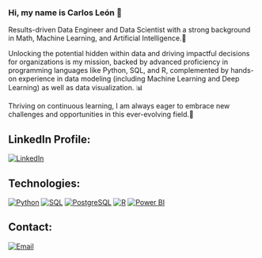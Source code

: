 ### Hi, my name is Carlos León 👋
Results-driven Data Engineer and Data Scientist with a strong background in Math, Machine Learning, and Artificial Intelligence.📌

Unlocking the potential hidden within data and driving impactful decisions for organizations is my mission, backed by advanced proficiency in programming languages like Python, SQL, and R, complemented by hands-on experience in data modeling (including Machine Learning and Deep Learning) as well as data visualization. 📊

Thriving on continuous learning, I am always eager to embrace new challenges and opportunities in this ever-evolving field.🌱

## LinkedIn Profile:
[![LinkedIn](https://img.shields.io/badge/LinkedIn-Carlos_León-0077B5?style=for-the-badge&logo=linkedin&logoColor=white&labelColor=101010)](https://www.linkedin.com/in/carleondel/)

## Technologies:
[![Python](https://img.shields.io/badge/Python-yellow?style=for-the-badge&logo=python&logoColor=white&labelColor=101010)]()
[![SQL](https://img.shields.io/badge/SQL-4479A1?style=for-the-badge&logo=sql&logoColor=white&labelColor=101010)]()
[![PostgreSQL](https://img.shields.io/badge/PostgreSQL-4479A1?style=for-the-badge&logo=postgresql&logoColor=white&labelColor=101010)]()
[![R](https://img.shields.io/badge/R-276DC3?style=for-the-badge&logo=r&logoColor=white&labelColor=101010)]()
[![Power BI](https://img.shields.io/badge/Power_BI-F2C811?style=for-the-badge&logo=powerbi&logoColor=white&labelColor=101010)]()


## Contact:
[![Email](https://img.shields.io/badge/carleondel@gmail.com-personal_email-D14836?style=for-the-badge&logo=gmail&logoColor=white&labelColor=101010)](mailto:carleondel@gmail.com)




<!--
### Stats
[![Carlos's GitHub stats](https://github-readme-stats.vercel.app/api?username=carleondel&show_icons=true&count_private=true&theme=merko)](https://github.com/carleondel/github-readme-stats)
[![Top Langs](https://github-readme-stats.vercel.app/api/top-langs/?username=carleondel&layout=compact&theme=merko)](https://github.com/carleondel/github-readme-stats)
- --!>






<!--
**carleondel/carleondel** is a ✨ _special_ ✨ repository because its `README.md` (this file) appears on your GitHub profile.

Here are some ideas to get you started:

- 🔭 I’m currently working on IT Consulting (Data Science)
- 🌱 I’m currently learning Data Science
- 👯 I’m looking to collaborate on Data Science related projects
- 📫 How to reach me: carleondel@gmail.com

- [![Linkedin Follow](https://img.shields.io/twitter/follow/mouredev?style=social)](https://www.linkedin.com/in/carleondel/)
- --!>
<!--
**carleondel/carleondel** is a ✨ _special_ ✨ repository because its `README.md` (this file) appears on your GitHub profile.

Here are some ideas to get you started:

- 🔭 I’m currently working on IT Consulting (Data Science)
- 🌱 I’m currently learning Data Science
- 👯 I’m looking to collaborate on Data Science related projects
- 🤔 I’m looking for help with ...
- 💬 Ask me about ...
- 📫 How to reach me: carleondel@gmail.com
- 😄 Pronouns: ...
- ⚡ Fun fact: ...
-->
